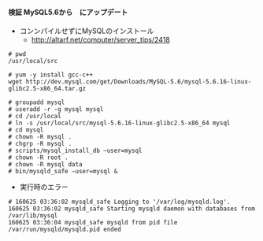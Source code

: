 #### 検証 MySQL5.6から　にアップデート

- コンンパイルせずにMySQLのインストール
  - http://altarf.net/computer/server_tips/2418 

```
# pwd
/usr/local/src

# yum -y install gcc-c++
wget http://dev.mysql.com/get/Downloads/MySQL-5.6/mysql-5.6.16-linux-glibc2.5-x86_64.tar.gz

# groupadd mysql
# useradd -r -g mysql mysql
# cd /usr/local
# ln -s /usr/local/src/mysql-5.6.16-linux-glibc2.5-x86_64 mysql
# cd mysql
# chown -R mysql .
# chgrp -R mysql .
# scripts/mysql_install_db –user=mysql
# chown -R root .
# chown -R mysql data
# bin/mysqld_safe –user=mysql &
```

- 実行時のエラー
```
# 160625 03:36:02 mysqld_safe Logging to '/var/log/mysqld.log'.
160625 03:36:02 mysqld_safe Starting mysqld daemon with databases from /var/lib/mysql
160625 03:36:04 mysqld_safe mysqld from pid file /var/run/mysqld/mysqld.pid ended
```

